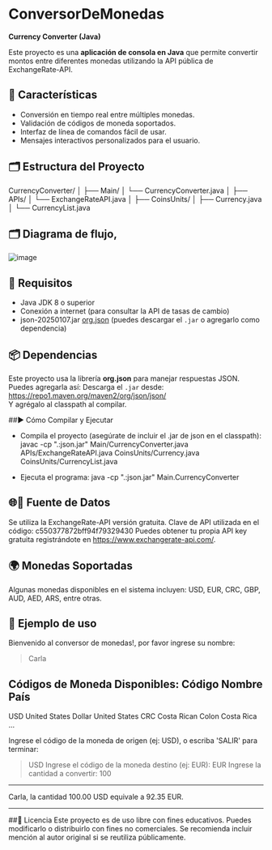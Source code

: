 # ConversorDeMonedas
**Currency Converter (Java)**

Este proyecto es una **aplicación de consola en Java** que permite convertir montos entre diferentes monedas utilizando la API pública de ExchangeRate-API.

## 🧭 Características

- Conversión en tiempo real entre múltiples monedas.
- Validación de códigos de moneda soportados.
- Interfaz de línea de comandos fácil de usar.
- Mensajes interactivos personalizados para el usuario.

## 🗂 Estructura del Proyecto
CurrencyConverter/
│
├── Main/
│ └── CurrencyConverter.java
│
├── APIs/
│ └── ExchangeRateAPI.java
│
├── CoinsUnits/
│ ├── Currency.java
│ └── CurrencyList.java

## 🗂 Diagrama de flujo,
![image](https://github.com/user-attachments/assets/7e7e6bab-bf62-4f3a-8852-14435352c326)

## 🔧 Requisitos
- Java JDK 8 o superior
- Conexión a internet (para consultar la API de tasas de cambio)
- json-20250107.jar [org.json](https://mvnrepository.com/artifact/org.json/json) (puedes descargar el `.jar` o agregarlo como dependencia)

## 📦 Dependencias
Este proyecto usa la librería **org.json** para manejar respuestas JSON. Puedes agregarla así:
Descarga el `.jar` desde: https://repo1.maven.org/maven2/org/json/json/  
Y agrégalo al classpath al compilar.

##▶️ Cómo Compilar y Ejecutar
- Compila el proyecto (asegúrate de incluir el .jar de json en el classpath):
javac -cp ".:json.jar" Main/CurrencyConverter.java APIs/ExchangeRateAPI.java CoinsUnits/Currency.java CoinsUnits/CurrencyList.java

- Ejecuta el programa:
  java -cp ".:json.jar" Main.CurrencyConverter

## 🌐🔑 Fuente de Datos
Se utiliza la ExchangeRate-API versión gratuita.
Clave de API utilizada en el código: c550377872bff94f79329430
     Puedes obtener tu propia API key gratuita registrándote en https://www.exchangerate-api.com/.

## 🌍 Monedas Soportadas
Algunas monedas disponibles en el sistema incluyen: USD, EUR, CRC, GBP, AUD, AED, ARS, entre otras.

## 📸 Ejemplo de uso
Bienvenido al conversor de monedas!, por favor ingrese su nombre:
> Carla

Códigos de Moneda Disponibles:
Código     Nombre                             País
---------------------------------------------------------------
USD        United States Dollar               United States
CRC        Costa Rican Colon                  Costa Rica
...

Ingrese el código de la moneda de origen (ej: USD), o escriba 'SALIR' para terminar:
> USD
Ingrese el código de la moneda destino (ej: EUR):
> EUR
Ingrese la cantidad a convertir:
> 100

*********************************************************
Carla, la cantidad 100.00 USD equivale a 92.35 EUR.
*********************************************************

##📜 Licencia
Este proyecto es de uso libre con fines educativos.
Puedes modificarlo o distribuirlo con fines no comerciales. Se recomienda incluir mención al autor original si se reutiliza públicamente.
